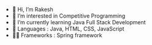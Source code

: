 - 👋 Hi, I’m Rakesh
- 👀 I’m interested in Competitive Programming
- 🌱 I’m currently learning Java Full Stack Development
- 💞️ Languages : Java, HTML, CSS, JavaScript
- 🧑‍💻 Frameworks : Spring framework

<!---
rapolu-rakesh/rapolu-rakesh is a ✨ special ✨ repository because its `README.md` (this file) appears on your GitHub profile.
You can click the Preview link to take a look at your changes.
--->
